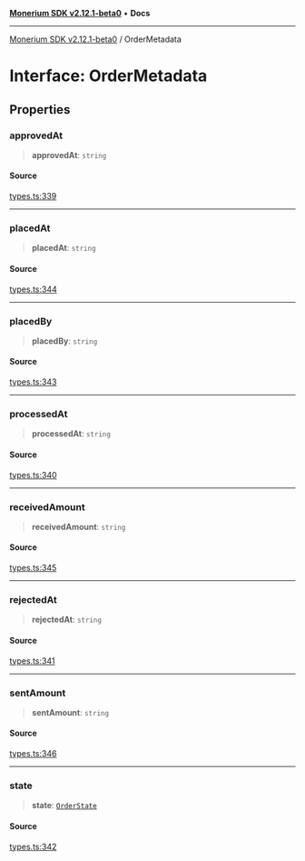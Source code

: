 [**Monerium SDK v2.12.1-beta0**](../README.md) • **Docs**

---

[Monerium SDK v2.12.1-beta0](../README.md) / OrderMetadata

# Interface: OrderMetadata

## Properties

### approvedAt

> **approvedAt**: `string`

#### Source

[types.ts:339](https://github.com/monerium/js-monorepo/blob/5652214d02f5add3c0253df8e24a10c8f67836ad/packages/sdk/src/types.ts#L339)

---

### placedAt

> **placedAt**: `string`

#### Source

[types.ts:344](https://github.com/monerium/js-monorepo/blob/5652214d02f5add3c0253df8e24a10c8f67836ad/packages/sdk/src/types.ts#L344)

---

### placedBy

> **placedBy**: `string`

#### Source

[types.ts:343](https://github.com/monerium/js-monorepo/blob/5652214d02f5add3c0253df8e24a10c8f67836ad/packages/sdk/src/types.ts#L343)

---

### processedAt

> **processedAt**: `string`

#### Source

[types.ts:340](https://github.com/monerium/js-monorepo/blob/5652214d02f5add3c0253df8e24a10c8f67836ad/packages/sdk/src/types.ts#L340)

---

### receivedAmount

> **receivedAmount**: `string`

#### Source

[types.ts:345](https://github.com/monerium/js-monorepo/blob/5652214d02f5add3c0253df8e24a10c8f67836ad/packages/sdk/src/types.ts#L345)

---

### rejectedAt

> **rejectedAt**: `string`

#### Source

[types.ts:341](https://github.com/monerium/js-monorepo/blob/5652214d02f5add3c0253df8e24a10c8f67836ad/packages/sdk/src/types.ts#L341)

---

### sentAmount

> **sentAmount**: `string`

#### Source

[types.ts:346](https://github.com/monerium/js-monorepo/blob/5652214d02f5add3c0253df8e24a10c8f67836ad/packages/sdk/src/types.ts#L346)

---

### state

> **state**: [`OrderState`](../enumerations/OrderState.md)

#### Source

[types.ts:342](https://github.com/monerium/js-monorepo/blob/5652214d02f5add3c0253df8e24a10c8f67836ad/packages/sdk/src/types.ts#L342)
